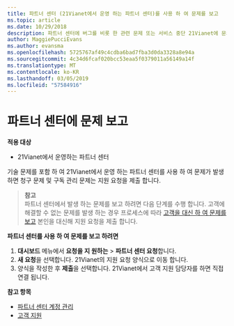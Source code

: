 ```yaml
---
title: 파트너 센터 (21Vianet에서 운영 하는 파트너 센터)를 사용 하 여 문제를 보고
ms.topic: article
ms.date: 10/29/2018
description: 파트너 센터에 버그를 비롯 한 관련 문제 또는 서비스 중단 21Vianet에 문의 하십시오.
author: MaggiePucciEvans
ms.author: evansma
ms.openlocfilehash: 5725767af49c4cdba6bad7fba3d0da3328a8e94a
ms.sourcegitcommit: 4c34d6fcaf020bcc53eaa5f0379011a56149a14f
ms.translationtype: MT
ms.contentlocale: ko-KR
ms.lasthandoff: 03/05/2019
ms.locfileid: "57584916"
---
```

# <a name="report-a-problem-with-partner-center"></a>파트너 센터에 문제 보고 


**적용 대상**

-   21Vianet에서 운영하는 파트너 센터


기술 문제를 포함 하 여 21Vianet에서 운영 하는 파트너 센터를 사용 하 여 문제가 발생 하면 청구 문제 및 구독 관리 문제는 지원 요청을 제출 합니다. 

>**참고**<br>파트너 센터에서 발생 하는 문제를 보고 하려면 다음 단계를 수행 합니다. 고객에 해결할 수 없는 문제를 발생 하는 경우 프로세스에 따라 [고객을 대신 하 여 문제를 보고](report-problems-on-behalf-of-a-customer.md) 본인을 대신해 지원 요청을 제출 합니다.

**파트너 센터를 사용 하 여 문제를 보고 하려면**

1.  **대시보드** 메뉴에서 **요청을 지 원하는** &gt; **파트너 센터 요청**합니다.
2.  **새 요청**을 선택합니다. 21Vianet의 지원 요청 양식으로 이동 합니다. 
3.  양식을 작성한 후 **제출**을 선택합니다. 21Vianet에서 고객 지원 담당자를 하면 직접 연결 됩니다.

**참고 항목**

-   [파트너 센터 계정 관리](partner-center-account-setup.md)
-   [고객 지원](customer-support.md)

 




